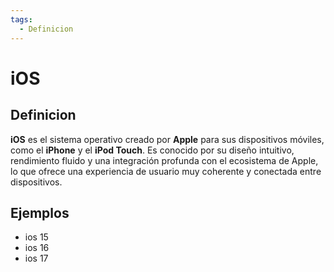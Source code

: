 ```yaml
---
tags:
  - Definicion
---
```

# iOS

## Definicion

**iOS** es el sistema operativo creado por **Apple** para sus dispositivos móviles, como el **iPhone** y el **iPod Touch**. Es conocido por su diseño intuitivo, rendimiento fluido y una integración profunda con el ecosistema de Apple, lo que ofrece una experiencia de usuario muy coherente y conectada entre dispositivos.

## Ejemplos

+ ios 15
+ ios 16
+ ios 17